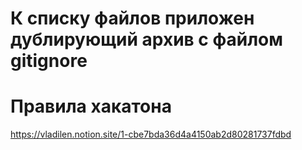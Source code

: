 # К списку файлов приложен дублирующий архив с файлом gitignore

# Правила хакатона
https://vladilen.notion.site/1-cbe7bda36d4a4150ab2d80281737fdbd
